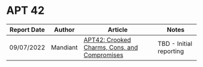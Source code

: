 # APT 42

| Report Date | Author | Article | Notes |
| ----------- | ------ | ------- | ----- |
| 09/07/2022 | Mandiant |[APT42: Crooked Charms, Cons, and Compromises](https://www.mandiant.com/resources/blog/apt42-charms-cons-compromises) | TBD - Initial reporting |